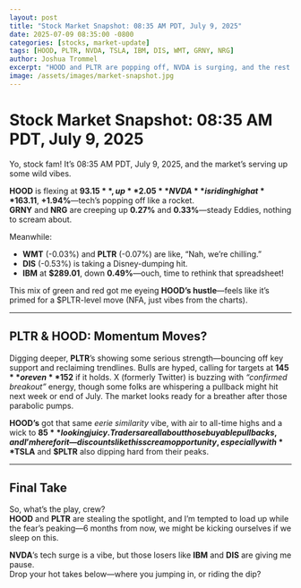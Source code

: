 ```yaml
---
layout: post
title: "Stock Market Snapshot: 08:35 AM PDT, July 9, 2025"
date: 2025-07-09 08:35:00 -0800
categories: [stocks, market-update]
tags: [HOOD, PLTR, NVDA, TSLA, IBM, DIS, WMT, GRNY, NRG]
author: Joshua Trommel
excerpt: "HOOD and PLTR are popping off, NVDA is surging, and the rest of the market’s a mix of green and red. Here's the vibe check from 08:35 AM PDT, July 9, 2025."
image: /assets/images/market-snapshot.jpg
---
```


# Stock Market Snapshot: 08:35 AM PDT, July 9, 2025

Yo, stock fam! It’s 08:35 AM PDT, July 9, 2025, and the market’s serving up some wild vibes.

**HOOD** is flexing at **$93.15**, up **2.05%**—bullish AF, straight fire!  
**NVDA** is riding high at **$163.11**, **+1.94%**—tech’s popping off like a rocket.  
**GRNY** and **NRG** are creeping up **0.27%** and **0.33%**—steady Eddies, nothing to scream about.  

Meanwhile:  
- **WMT** (-0.03%) and **PLTR** (-0.07%) are like, “Nah, we’re chilling.”  
- **DIS** (-0.53%) is taking a Disney-dumping hit.  
- **IBM** at **$289.01**, down **0.49%**—ouch, time to rethink that spreadsheet!

This mix of green and red got me eyeing **HOOD’s hustle**—feels like it’s primed for a $PLTR-level move (NFA, just vibes from the charts).

---

## PLTR & HOOD: Momentum Moves?

Digging deeper, **PLTR**’s showing some serious strength—bouncing off key support and reclaiming trendlines. Bulls are hyped, calling for targets at **$145** or even **$152** if it holds. X (formerly Twitter) is buzzing with *“confirmed breakout”* energy, though some folks are whispering a pullback might hit next week or end of July. The market looks ready for a breather after those parabolic pumps.

**HOOD’s** got that same *eerie similarity* vibe, with air to all-time highs and a wick to **$85** looking juicy. Traders are all about those buyable pullbacks, and I’m here for it—discounts like this scream opportunity, especially with **$TSLA** and **$PLTR** also dipping hard from their peaks.

---

## Final Take

So, what’s the play, crew?  
**HOOD** and **PLTR** are stealing the spotlight, and I’m tempted to load up while the fear’s peaking—6 months from now, we might be kicking ourselves if we sleep on this.

**NVDA**’s tech surge is a vibe, but those losers like **IBM** and **DIS** are giving me pause.  
Drop your hot takes below—where you jumping in, or riding the dip?
